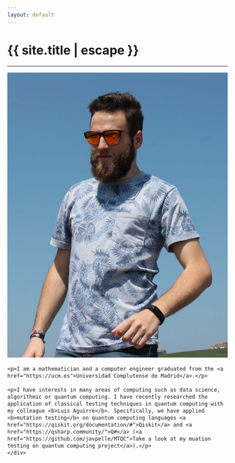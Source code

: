 ```yaml
---
layout: default
---
```


<h1 class="text-center title">{{ site.title | escape }}</h1>
<hr class="title mb-5">
<div class="row">
  <div class="col-lg-3 col-md-4 col-sm-4 col-xs-12">
    <img src="/img/javierpellejero.jpg" alt="Beard man" class="javier-img">
  </div>

  <div class="col-lg-9 col-md-8 col-sm-8 col-xs-12">
    <div class="mb-2">
	
	<p>I am a mathematician and a computer engineer graduated from the <a href="https://ucm.es">Universidad Complutense de Madrid</a>.</p>
	
	<p>I have interests in many areas of computing such as data science, algorithmic or quantum computing. I have recently researched the application of classical testing techniques in quantum computing with my colleague <b>Luis Aguirre</b>. Specifically, we have applied <b>mutation testing</b> on quantum computing languages <a href="https://qiskit.org/documentation/#">Qiskit</a> and <a href="https://qsharp.community/">Q#</a> (<a href="https://github.com/javpelle/MTQC">Take a look at my muation testing on quantum computing project</a>).</p>
    </div>
  </div>
</div>
